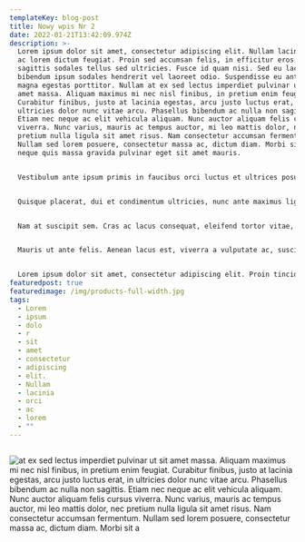 ```yaml
---
templateKey: blog-post
title: Nowy wpis Nr 2
date: 2022-01-21T13:42:09.974Z
description: >-
  Lorem ipsum dolor sit amet, consectetur adipiscing elit. Nullam lacinia orci
  ac lorem dictum feugiat. Proin sed accumsan felis, in efficitur eros. Mauris
  sagittis sodales tellus sed ultricies. Fusce id quam nisi. Sed eu lacus
  bibendum ipsum sodales hendrerit vel laoreet odio. Suspendisse eu ante eu
  magna egestas porttitor. Nullam at ex sed lectus imperdiet pulvinar ut sit
  amet massa. Aliquam maximus mi nec nisl finibus, in pretium enim feugiat.
  Curabitur finibus, justo at lacinia egestas, arcu justo luctus erat, in
  ultricies dolor nunc vitae arcu. Phasellus bibendum ac nulla non sagittis.
  Etiam nec neque ac elit vehicula aliquam. Nunc auctor aliquam felis cursus
  viverra. Nunc varius, mauris ac tempus auctor, mi leo mattis dolor, nec
  pretium nulla ligula sit amet risus. Nam consectetur accumsan fermentum.
  Nullam sed lorem posuere, consectetur massa ac, dictum diam. Morbi sit amet
  neque quis massa gravida pulvinar eget sit amet mauris.


  Vestibulum ante ipsum primis in faucibus orci luctus et ultrices posuere cubilia curae; Nam lobortis pretium sollicitudin. Nunc ante magna, posuere eu enim ut, molestie pulvinar sapien. Sed sit amet felis mauris. Suspendisse vitae est at felis pretium iaculis facilisis id ipsum. Nulla risus justo, euismod a maximus quis, vehicula et massa. Pellentesque quis est euismod, tincidunt ligula vitae, viverra sem. Pellentesque habitant morbi tristique senectus et netus et malesuada fames ac turpis egestas. Nullam dapibus mi interdum, varius lectus vel, finibus magna.


  Quisque placerat, dui et condimentum ultricies, nunc ante maximus ligula, a commodo turpis augue molestie mi. Etiam sem dui, aliquam sed placerat eu, mattis id nunc. Mauris id consectetur purus. Donec fringilla nec ipsum quis porta. Praesent convallis feugiat massa, a consectetur massa bibendum ut. Phasellus vitae eros cursus, tincidunt sem et, consequat velit. Praesent elit orci, sollicitudin sed odio hendrerit, ullamcorper euismod massa. Morbi magna felis, fringilla eget lorem eget, semper aliquam quam.


  Nam at suscipit sem. Cras ac lacus consequat, eleifend tortor vitae, commodo lacus. Aenean vel congue ex, a porta sem. Maecenas viverra neque metus, et suscipit urna pretium nec. Vivamus tempor lacus dui, nec faucibus libero rutrum eget. Etiam id ultrices orci. Donec molestie eget tellus eu ornare. Donec a neque erat. Nam luctus porttitor convallis. Nullam eget eros nisl. Aliquam eget metus placerat, luctus purus vel, bibendum quam. Nam turpis massa, pellentesque ac finibus efficitur, sagittis sit amet odio. Morbi eu nisl vitae libero aliquet viverra ac id sapien. Etiam fermentum quis sem vitae molestie. Fusce pellentesque magna a urna semper volutpat.


  Mauris ut ante felis. Aenean lacus est, viverra a vulputate ac, suscipit id libero. Orci varius natoque penatibus et magnis dis parturient montes, nascetur ridiculus mus. Nunc fermentum laoreet risus et sollicitudin. Pellentesque vel nunc quam. Nunc egestas non risus in convallis. Etiam et metus ornare, dapibus ipsum id, laoreet lorem.


  Lorem ipsum dolor sit amet, consectetur adipiscing elit. Proin tincidunt a erat ac ornare. Pellentesque eget hendrerit mi. Mauris bibendum orci a massa cursus congue. Nunc malesuada, mauris id accumsan tincidunt, felis elit maximus turpis, eu efficitur elit mauris vel risus. Sed.
featuredpost: true
featuredimage: /img/products-full-width.jpg
tags:
  - Lorem
  - ipsum
  - dolo
  - r
  - sit
  - amet
  - consectetur
  - adipiscing
  - elit.
  - Nullam
  - lacinia
  - orci
  - ac
  - lorem
  - ""
---
```



```

```

![at ex sed lectus imperdiet pulvinar ut sit amet massa. Aliquam maximus mi nec nisl finibus, in pretium enim feugiat. Curabitur finibus, justo at lacinia egestas, arcu justo luctus erat, in ultricies dolor nunc vitae arcu. Phasellus bibendum ac nulla non sagittis. Etiam nec neque ac elit vehicula aliquam. Nunc auctor aliquam felis cursus viverra. Nunc varius, mauris ac tempus auctor, mi leo mattis dolor, nec pretium nulla ligula sit amet risus. Nam consectetur accumsan fermentum. Nullam sed lorem posuere, consectetur massa ac, dictum diam. Morbi sit a](/img/colubo_ux_b.webp "Lorem ipsum dolor sit amet, consectetur adipiscing elit. Nullam lacinia orci ac lorem")